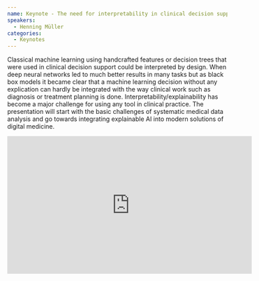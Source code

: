 ```yaml
---
name: Keynote - The need for interpretability in clinical decision support
speakers:
  - Henning Müller
categories:
  - Keynotes
---
```


Classical machine learning using handcrafted features or decision trees that were used in clinical decision support could be interpreted by design. When deep neural networks led to much better results in many tasks but as black box models it became clear that a machine learning decision without any explication can hardly be integrated with the way clinical work such as diagnosis or treatment planning is done. Interpretability/explainability has become a major challenge for using any tool in clinical practice. The presentation will start with the basic challenges of systematic medical data analysis and go towards integrating explainable AI into modern solutions of digital medicine.

<iframe width="560" height="315" src="https://www.youtube.com/embed/XgeeHPdOYSI?si=1w8LFhYtMu-vAM28" title="YouTube video player" frameborder="0" allow="accelerometer; autoplay; clipboard-write; encrypted-media; gyroscope; picture-in-picture; web-share" allowfullscreen></iframe>